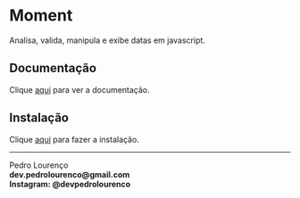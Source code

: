 # Moment

Analisa, valida, manipula e exibe datas em javascript.

## Documentação

Clique [aqui](https://github.com/moment/moment) para ver a documentação.

## Instalação

Clique [aqui](https://www.npmjs.com/package/moment) para fazer a instalação.


<hr>
<stong>Pedro Lourenço</strong><br>
<Strong>dev.pedrolourenco@gmail.com</strong><br>
<Strong>Instagram: @devpedrolourenco</strong>